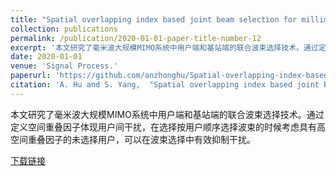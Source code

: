 ```yaml
---
title: "Spatial overlapping index based joint beam selection for millimeter-wave multiuser MIMO systems"
collection: publications
permalink: /publication/2020-01-01-paper-title-number-12
excerpt: '本文研究了毫米波大规模MIMO系统中用户端和基站端的联合波束选择技术。通过定义空间重叠因子体现用户间干扰，在选择按用户顺序选择波束的时候考虑具有高空间重叠因子的未选择用户，可以在波束选择中有效抑制干扰。'
date: 2020-01-01
venue: 'Signal Process.'
paperurl: 'https://github.com/anzhonghu/Spatial-overlapping-index-based-joint-beam-selection-for-millimeter-wave-multiuser-MIMO-systems'
citation: 'A. Hu and S. Yang,  "Spatial overlapping index based joint beam selection for millimeter-wave multiuser MIMO systems," <i>Signal Process.</i>, vol. 167, pp. 1-10, Jan. 2020.'
---
```

本文研究了毫米波大规模MIMO系统中用户端和基站端的联合波束选择技术。通过定义空间重叠因子体现用户间干扰，在选择按用户顺序选择波束的时候考虑具有高空间重叠因子的未选择用户，可以在波束选择中有效抑制干扰。

[下载链接](https://github.com/anzhonghu/Spatial-overlapping-index-based-joint-beam-selection-for-millimeter-wave-multiuser-MIMO-systems)
